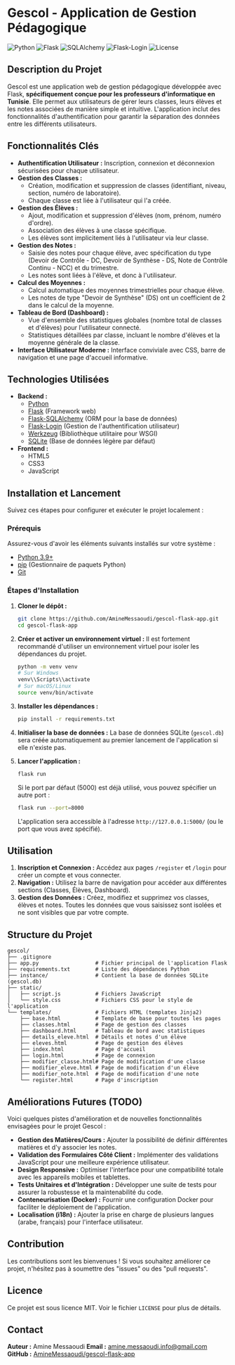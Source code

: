 # Gescol - Application de Gestion Pédagogique

![Python](https://img.shields.io/badge/Python-3.9%2B-blue.svg)
![Flask](https://img.shields.io/badge/Flask-2.x-lightgrey.svg)
![SQLAlchemy](https://img.shields.io/badge/SQLAlchemy-1.4%2B-orange.svg)
![Flask-Login](https://img.shields.io/badge/Flask--Login-0.6%2B-green.svg)
![License](https://img.shields.io/badge/License-MIT-yellow.svg)

## Description du Projet

Gescol est une application web de gestion pédagogique développée avec Flask, **spécifiquement conçue pour les professeurs d'informatique en Tunisie**. Elle permet aux utilisateurs de gérer leurs classes, leurs élèves et les notes associées de manière simple et intuitive. L'application inclut des fonctionnalités d'authentification pour garantir la séparation des données entre les différents utilisateurs.

## Fonctionnalités Clés

*   **Authentification Utilisateur :** Inscription, connexion et déconnexion sécurisées pour chaque utilisateur.
*   **Gestion des Classes :**
    *   Création, modification et suppression de classes (identifiant, niveau, section, numéro de laboratoire).
    *   Chaque classe est liée à l'utilisateur qui l'a créée.
*   **Gestion des Élèves :**
    *   Ajout, modification et suppression d'élèves (nom, prénom, numéro d'ordre).
    *   Association des élèves à une classe spécifique.
    *   Les élèves sont implicitement liés à l'utilisateur via leur classe.
*   **Gestion des Notes :**
    *   Saisie des notes pour chaque élève, avec spécification du type (Devoir de Contrôle - DC, Devoir de Synthèse - DS, Note de Contrôle Continu - NCC) et du trimestre.
    *   Les notes sont liées à l'élève, et donc à l'utilisateur.
*   **Calcul des Moyennes :**
    *   Calcul automatique des moyennes trimestrielles pour chaque élève.
    *   Les notes de type "Devoir de Synthèse" (DS) ont un coefficient de 2 dans le calcul de la moyenne.
*   **Tableau de Bord (Dashboard) :**
    *   Vue d'ensemble des statistiques globales (nombre total de classes et d'élèves) pour l'utilisateur connecté.
    *   Statistiques détaillées par classe, incluant le nombre d'élèves et la moyenne générale de la classe.
*   **Interface Utilisateur Moderne :** Interface conviviale avec CSS, barre de navigation et une page d'accueil informative.

## Technologies Utilisées

*   **Backend :**
    *   [Python](https://www.python.org/)
    *   [Flask](https://flask.palletsprojects.com/) (Framework web)
    *   [Flask-SQLAlchemy](https://flask-sqlalchemy.palletsprojects.com/) (ORM pour la base de données)
    *   [Flask-Login](https://flask-login.readthedocs.io/) (Gestion de l'authentification utilisateur)
    *   [Werkzeug](https://werkzeug.palletsprojects.com/) (Bibliothèque utilitaire pour WSGI)
    *   [SQLite](https://www.sqlite.org/index.html) (Base de données légère par défaut)
*   **Frontend :**
    *   HTML5
    *   CSS3
    *   JavaScript

## Installation et Lancement

Suivez ces étapes pour configurer et exécuter le projet localement :

### Prérequis

Assurez-vous d'avoir les éléments suivants installés sur votre système :

*   [Python 3.9+](https://www.python.org/downloads/)
*   [pip](https://pip.pypa.io/en/stable/installation/) (Gestionnaire de paquets Python)
*   [Git](https://git-scm.com/downloads)

### Étapes d'Installation

1.  **Cloner le dépôt :**
    ```bash
    git clone https://github.com/AmineMessaoudi/gescol-flask-app.git
    cd gescol-flask-app
    ```

2.  **Créer et activer un environnement virtuel :**
    Il est fortement recommandé d'utiliser un environnement virtuel pour isoler les dépendances du projet.

    ```bash
    python -m venv venv
    # Sur Windows
    venv\\Scripts\\activate
    # Sur macOS/Linux
    source venv/bin/activate
    ```

3.  **Installer les dépendances :**
    ```bash
    pip install -r requirements.txt
    ```

4.  **Initialiser la base de données :**
    La base de données SQLite (`gescol.db`) sera créée automatiquement au premier lancement de l'application si elle n'existe pas.

5.  **Lancer l'application :**
    ```bash
    flask run
    ```
    Si le port par défaut (5000) est déjà utilisé, vous pouvez spécifier un autre port :
    ```bash
    flask run --port=8000
    ```

    L'application sera accessible à l'adresse `http://127.0.0.1:5000/` (ou le port que vous avez spécifié).

## Utilisation

1.  **Inscription et Connexion :** Accédez aux pages `/register` et `/login` pour créer un compte et vous connecter.
2.  **Navigation :** Utilisez la barre de navigation pour accéder aux différentes sections (Classes, Élèves, Dashboard).
3.  **Gestion des Données :** Créez, modifiez et supprimez vos classes, élèves et notes. Toutes les données que vous saisissez sont isolées et ne sont visibles que par votre compte.

## Structure du Projet

```
gescol/
├── .gitignore
├── app.py                  # Fichier principal de l'application Flask
├── requirements.txt        # Liste des dépendances Python
├── instance/               # Contient la base de données SQLite (gescol.db)
├── static/
│   ├── script.js           # Fichiers JavaScript
│   └── style.css           # Fichiers CSS pour le style de l'application
└── templates/              # Fichiers HTML (templates Jinja2)
    ├── base.html           # Template de base pour toutes les pages
    ├── classes.html        # Page de gestion des classes
    ├── dashboard.html      # Tableau de bord avec statistiques
    ├── details_eleve.html  # Détails et notes d'un élève
    ├── eleves.html         # Page de gestion des élèves
    ├── index.html          # Page d'accueil
    ├── login.html          # Page de connexion
    ├── modifier_classe.html# Page de modification d'une classe
    ├── modifier_eleve.html # Page de modification d'un élève
    ├── modifier_note.html  # Page de modification d'une note
    └── register.html       # Page d'inscription
```

## Améliorations Futures (TODO)

Voici quelques pistes d'amélioration et de nouvelles fonctionnalités envisagées pour le projet Gescol :

*   **Gestion des Matières/Cours :** Ajouter la possibilité de définir différentes matières et d'y associer les notes.
*   **Validation des Formulaires Côté Client :** Implémenter des validations JavaScript pour une meilleure expérience utilisateur.
*   **Design Responsive :** Optimiser l'interface pour une compatibilité totale avec les appareils mobiles et tablettes.
*   **Tests Unitaires et d'Intégration :** Développer une suite de tests pour assurer la robustesse et la maintenabilité du code.
*   **Conteneurisation (Docker) :** Fournir une configuration Docker pour faciliter le déploiement de l'application.
*   **Localisation (i18n) :** Ajouter la prise en charge de plusieurs langues (arabe, français) pour l'interface utilisateur.

## Contribution

Les contributions sont les bienvenues ! Si vous souhaitez améliorer ce projet, n'hésitez pas à soumettre des "issues" ou des "pull requests".

## Licence

Ce projet est sous licence MIT. Voir le fichier `LICENSE` pour plus de détails.

## Contact

**Auteur :** Amine Messaoudi
**Email :** [amine.messaoudi.info@gmail.com](mailto:amine.messaoudi.info@gmail.com)
**GitHub :** [AmineMessaoudi/gescol-flask-app](https://github.com/AmineMessaoudi/gescol-flask-app)

